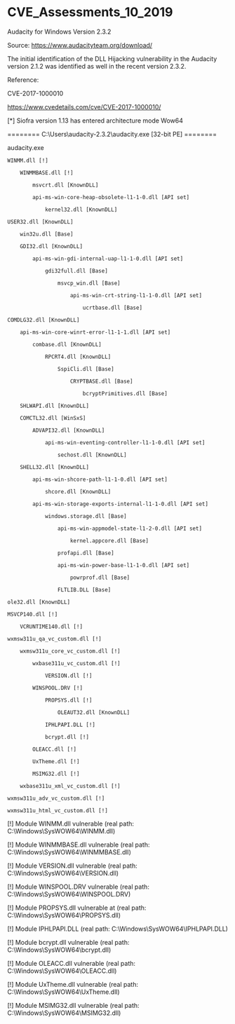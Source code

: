 # CVE_Assessments_10_2019

Audacity for Windows Version 2.3.2

Source: https://www.audacityteam.org/download/



The initial identification of the DLL Hijacking vulnerability in the Audacity version 2.1.2 was identified as well in the recent version 2.3.2.  



Reference:

CVE-2017-1000010

https://www.cvedetails.com/cve/CVE-2017-1000010/



[*] Siofra version 1.13 has entered architecture mode Wow64



======== C:\Users\audacity-2.3.2\audacity.exe [32-bit PE] ========

audacity.exe

    WINMM.dll [!]

        WINMMBASE.dll [!]

            msvcrt.dll [KnownDLL]

            api-ms-win-core-heap-obsolete-l1-1-0.dll [API set]

                kernel32.dll [KnownDLL]

    USER32.dll [KnownDLL]

        win32u.dll [Base]

        GDI32.dll [KnownDLL]

            api-ms-win-gdi-internal-uap-l1-1-0.dll [API set]

                gdi32full.dll [Base]

                    msvcp_win.dll [Base]

                        api-ms-win-crt-string-l1-1-0.dll [API set]

                            ucrtbase.dll [Base]

    COMDLG32.dll [KnownDLL]

        api-ms-win-core-winrt-error-l1-1-1.dll [API set]

            combase.dll [KnownDLL]

                RPCRT4.dll [KnownDLL]

                    SspiCli.dll [Base]

                        CRYPTBASE.dll [Base]

                            bcryptPrimitives.dll [Base]

        SHLWAPI.dll [KnownDLL]

        COMCTL32.dll [WinSxS]

            ADVAPI32.dll [KnownDLL]

                api-ms-win-eventing-controller-l1-1-0.dll [API set]

                    sechost.dll [KnownDLL]

        SHELL32.dll [KnownDLL]

            api-ms-win-shcore-path-l1-1-0.dll [API set]

                shcore.dll [KnownDLL]

            api-ms-win-storage-exports-internal-l1-1-0.dll [API set]

                windows.storage.dll [Base]

                    api-ms-win-appmodel-state-l1-2-0.dll [API set]

                        kernel.appcore.dll [Base]

                    profapi.dll [Base]

                    api-ms-win-power-base-l1-1-0.dll [API set]

                        powrprof.dll [Base]

                    FLTLIB.DLL [Base]

    ole32.dll [KnownDLL]

    MSVCP140.dll [!]

        VCRUNTIME140.dll [!]

    wxmsw311u_qa_vc_custom.dll [!]

        wxmsw311u_core_vc_custom.dll [!]

            wxbase311u_vc_custom.dll [!]

                VERSION.dll [!]

            WINSPOOL.DRV [!]

                PROPSYS.dll [!]

                    OLEAUT32.dll [KnownDLL]

                IPHLPAPI.DLL [!]

                bcrypt.dll [!]

            OLEACC.dll [!]

            UxTheme.dll [!]

            MSIMG32.dll [!]

        wxbase311u_xml_vc_custom.dll [!]

    wxmsw311u_adv_vc_custom.dll [!]

    wxmsw311u_html_vc_custom.dll [!]



[!] Module WINMM.dll vulnerable (real path: C:\Windows\SysWOW64\WINMM.dll)

[!] Module WINMMBASE.dll vulnerable (real path: C:\Windows\SysWOW64\WINMMBASE.dll)

[!] Module VERSION.dll vulnerable (real path: C:\Windows\SysWOW64\VERSION.dll)

[!] Module WINSPOOL.DRV vulnerable (real path: C:\Windows\SysWOW64\WINSPOOL.DRV)

[!] Module PROPSYS.dll vulnerable at (real path: C:\Windows\SysWOW64\PROPSYS.dll)

[!] Module IPHLPAPI.DLL (real path: C:\Windows\SysWOW64\IPHLPAPI.DLL)

[!] Module bcrypt.dll vulnerable (real path: C:\Windows\SysWOW64\bcrypt.dll)

[!] Module OLEACC.dll vulnerable (real path: C:\Windows\SysWOW64\OLEACC.dll)

[!] Module UxTheme.dll vulnerable (real path: C:\Windows\SysWOW64\UxTheme.dll)

[!] Module MSIMG32.dll vulnerable (real path: C:\Windows\SysWOW64\MSIMG32.dll)

